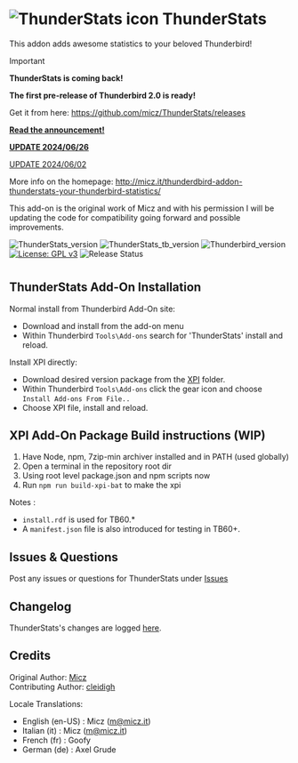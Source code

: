 # ![ThunderStats icon](rep-resources/images/mzts-icon.png "ThunderStats")  ThunderStats

This addon adds awesome statistics to your beloved Thunderbird!

> [!IMPORTANT]
> **ThunderStats is coming back!**
>
> **The first pre-release of Thunderbird 2.0 is ready!**
> 
> Get it from here: https://github.com/micz/ThunderStats/releases
> 
> 
> **[Read the announcement!](https://github.com/micz/ThunderStats/issues/195)**
> 
> **[UPDATE 2024/06/26](https://github.com/micz/ThunderStats/issues/195#issuecomment-2192508072)**
>
> [UPDATE 2024/06/02](https://github.com/micz/ThunderStats/issues/195#issuecomment-2143861383)
> 

More info on the homepage: http://micz.it/thunderdbird-addon-thunderstats-your-thunderbird-statistics/

This add-on is the original work of Micz and with his permission I will be updating
the code for compatibility going forward and possible improvements.

![ThunderStats_version](https://img.shields.io/badge/version-v1.4.5-darkorange.png?label=ThunderStats)
![ThunderStats_tb_version](https://img.shields.io/badge/version-v1.4.5-blue.png?label=Thunderbird%20Add-On)
![Thunderbird_version](https://img.shields.io/badge/version-v60.0_--_73.*-blue.png?label=Thunderbird)
[![License: GPL v3](https://img.shields.io/badge/License-GPL%20v3-red.png)](./LICENSE.txt)
![Release Status](https://img.shields.io/badge/Release%20Status-v1.4.4%20Latest-brightgreen.png)
#

## ThunderStats Add-On Installation

Normal install from Thunderbird Add-On site:
- Download and install from the add-on menu
- Within Thunderbird ``Tools\Add-ons`` search for 'ThunderStats' install and reload.

Install XPI directly:
- Download desired version package from the [XPI](xpi) folder.
- Within Thunderbird ``Tools\Add-ons`` click the gear icon and choose ``Install Add-ons From File..``
- Choose XPI file, install and reload.

## XPI Add-On Package Build instructions (WIP)

1. Have Node, npm, 7zip-min archiver installed and in PATH (used globally)
2. Open a terminal in the repository root dir
3. Using root level package.json and npm scripts now
4. Run ``npm run build-xpi-bat`` to make the xpi

Notes : 
- ``install.rdf`` is used for TB60.*
- A ``manifest.json`` file is also introduced for testing in TB60+.

## Issues & Questions
Post any issues or questions for ThunderStats under [Issues](https://github.com/micz/ThunderStats/issues)

## Changelog
ThunderStats's changes are logged [here](CHANGELOG.md).

## Credits
Original Author: [Micz](https://addons.thunderbird.net/en-US/thunderbird/user/Micz/ "Micz")  
Contributing Author: [cleidigh](https://addons.thunderbird.net/en-US/thunderbird/user/cleidigh/ "Cleidigh")

Locale Translations:

- English (en-US)	: Micz (m@micz.it)
- Italian (it)		: Micz (m@micz.it)
- French (fr)		: Goofy
- German (de)		: Axel Grude


